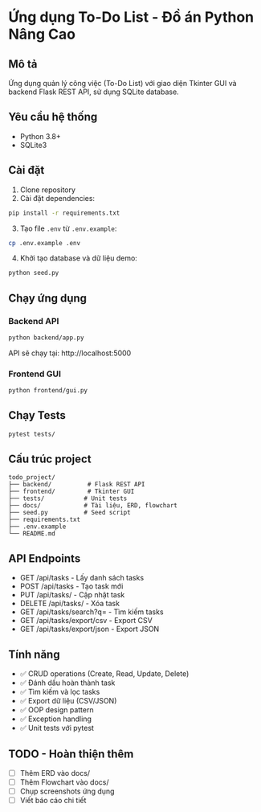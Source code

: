 # Ứng dụng To-Do List - Đồ án Python Nâng Cao

## Mô tả
Ứng dụng quản lý công việc (To-Do List) với giao diện Tkinter GUI và backend Flask REST API, sử dụng SQLite database.

## Yêu cầu hệ thống
- Python 3.8+
- SQLite3

## Cài đặt

1. Clone repository
2. Cài đặt dependencies:
```bash
pip install -r requirements.txt
```

3. Tạo file `.env` từ `.env.example`:
```bash
cp .env.example .env
```

4. Khởi tạo database và dữ liệu demo:
```bash
python seed.py
```

## Chạy ứng dụng

### Backend API
```bash
python backend/app.py
```
API sẽ chạy tại: http://localhost:5000

### Frontend GUI
```bash
python frontend/gui.py
```

## Chạy Tests
```bash
pytest tests/
```

## Cấu trúc project
```
todo_project/
├── backend/          # Flask REST API
├── frontend/         # Tkinter GUI
├── tests/           # Unit tests
├── docs/            # Tài liệu, ERD, flowchart
├── seed.py          # Seed script
├── requirements.txt
├── .env.example
└── README.md
```

## API Endpoints
- GET /api/tasks - Lấy danh sách tasks
- POST /api/tasks - Tạo task mới
- PUT /api/tasks/<id> - Cập nhật task
- DELETE /api/tasks/<id> - Xóa task
- GET /api/tasks/search?q=<query> - Tìm kiếm tasks
- GET /api/tasks/export/csv - Export CSV
- GET /api/tasks/export/json - Export JSON

## Tính năng
- ✅ CRUD operations (Create, Read, Update, Delete)
- ✅ Đánh dấu hoàn thành task
- ✅ Tìm kiếm và lọc tasks
- ✅ Export dữ liệu (CSV/JSON)
- ✅ OOP design pattern
- ✅ Exception handling
- ✅ Unit tests với pytest

## TODO - Hoàn thiện thêm
- [ ] Thêm ERD vào docs/
- [ ] Thêm Flowchart vào docs/
- [ ] Chụp screenshots ứng dụng
- [ ] Viết báo cáo chi tiết
